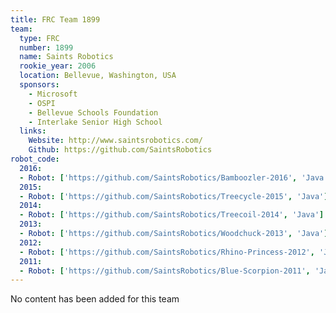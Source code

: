 ```yaml
---
title: FRC Team 1899
team:
  type: FRC
  number: 1899
  name: Saints Robotics
  rookie_year: 2006
  location: Bellevue, Washington, USA
  sponsors:
    - Microsoft
    - OSPI
    - Bellevue Schools Foundation
    - Interlake Senior High School
  links:
    Website: http://www.saintsrobotics.com/
    Github: https://github.com/SaintsRobotics
robot_code:
  2016:
  - Robot: ['https://github.com/SaintsRobotics/Bamboozler-2016', 'Java']
  2015:
  - Robot: ['https://github.com/SaintsRobotics/Treecycle-2015', 'Java']
  2014:
  - Robot: ['https://github.com/SaintsRobotics/Treecoil-2014', 'Java']
  2013:
  - Robot: ['https://github.com/SaintsRobotics/Woodchuck-2013', 'Java']
  2012:
  - Robot: ['https://github.com/SaintsRobotics/Rhino-Princess-2012', 'Java']
  2011:
  - Robot: ['https://github.com/SaintsRobotics/Blue-Scorpion-2011', 'Java']
---
```

No content has been added for this team